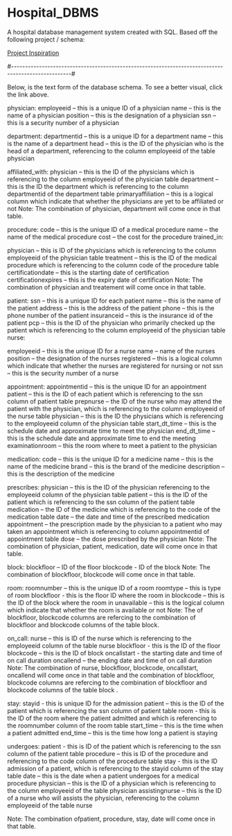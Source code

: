 # Hospital_DBMS
A hospital database management system created with SQL. Based off the following project / schema: 

[Project Inspiration](https://www.w3resource.com/sql-exercises/hospital-database-exercise/index.php)

#---------------------------------------------------------------------------------------------------#

Below, is the text form of the database schema. To see a better visual, click the link above.

physician:
employeeid – this is a unique ID of a physician
name – this is the name of a physician
position – this is the designation of a physician
ssn – this is a security number of a physician

department:
departmentid – this is a unique ID for a department
name – this is the name of a department
head – this is the ID of the physician who is the head of a department, referencing to the column employeeid of the table physician

affiliated_with:
physician – this is the ID of the physicians which is referencing to the column employeeid of the physician table
department – this is the ID the department which is referencing to the column departmentid of the department table
primaryaffiliation – this is a logical column which indicate that whether the physicians are yet to be affiliated or not
Note: The combination of physician, department will come once in that table.

procedure:
code – this is the unique ID of a medical procedure
name – the name of the medical procedure
cost – the cost for the procedure
trained_in:

physician – this is ID of the physicians which is referencing to the column employeeid of the physician table
treatment – this is the ID of the medical procedure which is referencing to the column code of the procedure table
certificationdate – this is the starting date of certification
certificationexpires – this is the expiry date of certification
Note: The combination of physician and treatement will come once in that table.

patient:
ssn – this is a unique ID for each patient
name – this is the name of the patient
address – this is the address of the patient
phone – this is the phone number of the patient
insuranceid – this is the insurance id of the patient
pcp – this is the ID of the physician who primarily checked up the patient which is referencing to the column employeeid of the physician table
nurse:

employeeid – this is the unique ID for a nurse
name – name of the nurses
position – the designation of the nurses
registered – this is a logical column which indicate that whether the nurses are registered for nursing or not
ssn – this is the security number of a nurse

appointment:
appointmentid – this is the unique ID for an appointment
patient – this is the ID of each patient which is referencing to the ssn column of patient table
prepnurse – the ID of the nurse who may attend the patient with the physician, which is referencing to the column employeeid of the nurse table
physician – this is the ID the physicians which is referencing to the employeeid column of the physician table
start_dt_time – this is the schedule date and approximate time to meet the physician
end_dt_time – this is the schedule date and approximate time to end the meeting
examinationroom – this the room where to meet a patient to the physician

medication:
code – this is the unique ID for a medicine
name – this is the name of the medicine
brand – this is the brand of the medicine
description – this is the description of the medicine

prescribes:
physician – this is the ID of the physician referencing to the employeeid column of the physician table
patient – this is the ID of the patient which is referencing to the ssn column of the patient table
medication – the ID of the medicine which is referencing to the code of the medication table
date – the date and time of the prescribed medication
appointment – the prescription made by the physician to a patient who may taken an appointment which is referencing to column appointmentid of appointment table
dose – the dose prescribed by the physician
Note: The combination of physician, patient, medication, date will come once in that table.

block:
blockfloor – ID of the floor
blockcode - ID of the block
Note: The combination of blockfloor, blockcode will come once in that table.

room:
roomnumber – this is the unique ID of a room
roomtype – this is type of room
blockfloor - this is the floor ID where the room in
blockcode – this is the ID of the block where the room in
unavailable – this is the logical column which indicate that whether the room is available or not
Note: The of blockfloor, blockcode columns are refercing to the combination of blockfloor and blockcode columns of the table block.

on_call:
nurse – this is ID of the nurse which is referencing to the employeeid column of the table nurse
blockfloor - this is the ID of the floor
blockcode – this is the ID of block
oncallstart - the starting date and time of on call duration
oncallend – the ending date and time of on call duration
Note: The combination of nurse, blockfloor, blockcode, oncallstart, oncallend will come once in that table and the combination of blockfloor, blockcode columns are refercing to the combination of blockfloor and blockcode columns of the table block .

stay:
stayid - this is unique ID for the admission
patient – this is the ID of the patient which is referencing the ssn column of patient table
room - this is the ID of the room where the patient admitted and which is referencing to the roomnumber column of the room table
start_time – this is the time when a patient admitted
end_time – this is the time how long a patient is staying

undergoes:
patient - this is ID of the patient which is referencing to the ssn column of the patient table
procedure – this is ID of the procedure and referencing to the code column of the procedure table
stay - this is the ID admission of a patient, which is referencing to the stayid column of the stay table
date – this is the date when a patient undergoes for a medical procedure
physician – this is the ID of a physician which is referencing to the column employeeid of the table physician
assistingnurse – this is the ID of a nurse who will assists the physician, referencing to the column employeeid of the table nurse

Note: The combination ofpatient, procedure, stay, date will come once in that table.
